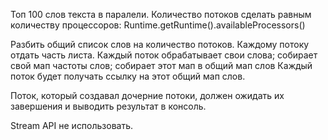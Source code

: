 Топ 100 слов текста в паралели.
Количество потоков сделать равным количеству процессоров: Runtime.getRuntime().availableProcessors()

Разбить общий список слов на количество потоков.
Каждому потоку отдать часть листа.
Каждый поток обрабатывает свои слова;
 собирает свой мап частоты слов;
 собирает этот мап в общий мап слов
Каждый поток будет получать ссылку на этот общий мап слов. 

Поток, который создавал дочерние потоки, должен ожидать их завершения и выводить результат в консоль.

Stream API не использовать.